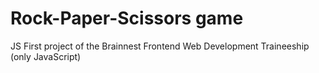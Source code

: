 # Rock-Paper-Scissors game

 JS First project of the Brainnest Frontend Web Development Traineeship (only JavaScript)
